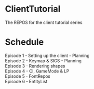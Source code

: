 # ClientTutorial
The REPOS for the client tutorial series

# Schedule
Episode 1 - Setting up the client - Planning<br/>
Episode 2 - Keymap & SIGS - Planning<br/>
Episode 3 - Rendering shapes<br/>
Episode 4 - CI, GameMode & LP<br/>
Episode 5 - FontRepos<br/>
Episode 6 - EntityList<br/>
